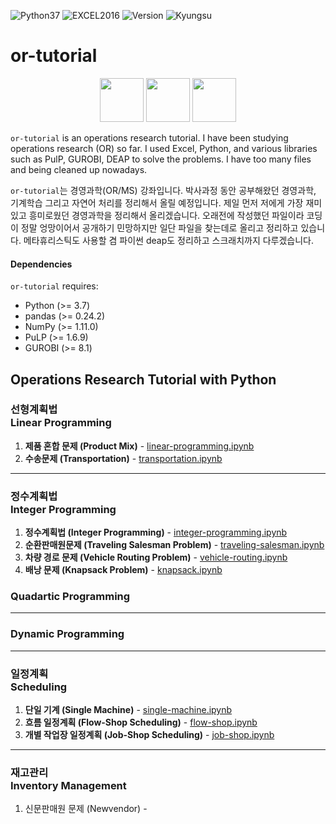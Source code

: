 <img alt="Python37" src="https://img.shields.io/badge/Python-3.7-blue.svg" /> <img alt="EXCEL2016" src="https://img.shields.io/badge/EXCEL-2016-seagreen.svg" /> <img alt="Version" src="https://img.shields.io/badge/Version-0.1b-yellow.svg" /> <img alt="Kyungsu" src="https://img.shields.io/badge/Created%20by-Kyungsu-orange.svg?style=flat&colorA=E1523D&colorB=blue" />

# or-tutorial

<p align="center">
  <img height="70" src="https://upload.wikimedia.org/wikipedia/en/a/a7/COIN_OR_LOGO.png" />
  <img height="70" src="https://assets.gurobi.com/img/logos/logo.png" />
  <img height="70" src="https://repository-images.githubusercontent.com/20035587/2559bd00-9a75-11e9-9686-0697d18522cf" />
</p>

`or-tutorial` is an operations research tutorial. I have been studying operations research (OR) so far. I used Excel, Python, and various libraries such as PulP, GUROBI, DEAP to solve the problems. I have too many files and being cleaned up nowadays.

`or-tutorial`는 경영과학(OR/MS) 강좌입니다. 박사과정 동안 공부해왔던 경영과학, 기계학습 그리고 자연어 처리를 정리해서 올릴 예정입니다. 제일 먼저 저에게 가장 재미있고 흥미로웠던 경영과학을 정리해서 올리겠습니다. 오래전에 작성했던 파일이라 코딩이 정말 엉망이어서 공개하기 민망하지만 일단 파일을 찾는데로 올리고 정리하고 있습니다. 메타휴리스틱도 사용할 겸 파이썬 deap도 정리하고 스크래치까지 다루겠습니다.

#### Dependencies

`or-tutorial` requires:

* Python (>= 3.7)
* pandas (>= 0.24.2)
* NumPy (>= 1.11.0)
* PuLP (>= 1.6.9)
* GUROBI (>= 8.1)

## Operations Research Tutorial with Python

### 선형계획법<br>Linear Programming

1. **제품 혼합 문제 (Product Mix)** - [linear-programming.ipynb](https://nbviewer.jupyter.org/github/unerue/or-tutorial/blob/master/examples/linear-programming.ipynb)
2. **수송문제 (Transportation)** - [transportation.ipynb](https://nbviewer.jupyter.org/github/unerue/or-tutorial/blob/master/examples/transportation.ipynb)

---

### 정수계획법<br>Integer Programming

1. **정수계획법 (Integer Programming)** - [integer-programming.ipynb](https://nbviewer.jupyter.org/github/unerue/or-tutorial/blob/master/examples/integer-programming.ipynb)
2. **순환판매원문제 (Traveling Salesman Problem)** - [traveling-salesman.ipynb](https://nbviewer.jupyter.org/github/unerue/or-tutorial/blob/master/examples/traveling-salesman.ipynb)
3. **차량 경로 문제 (Vehicle Routing Problem)** - [vehicle-routing.ipynb](https://nbviewer.jupyter.org/github/unerue/or-tutorial/blob/master/examples/vehicle-routing.ipynb)
4. **배낭 문제 (Knapsack Problem)** - [knapsack.ipynb](https://nbviewer.jupyter.org/github/unerue/or-tutorial/blob/master/examples/knapsack.ipynb)

### Quadartic Programming

---

### Dynamic Programming

---

### 일정계획<br>Scheduling

1. **단일 기계 (Single Machine)** - [single-machine.ipynb]()
2. **흐름 일정계획 (Flow-Shop Scheduling)** - [flow-shop.ipynb]()
3. **개별 작업장 일정계획 (Job-Shop Scheduling)** - [job-shop.ipynb](https://nbviewer.jupyter.org/github/unerue/or-tutorial/blob/master/scheduling/job-shop.ipynb)

---

### 재고관리<br>Inventory Management

1. 신문판매원 문제 (Newvendor) - []()

